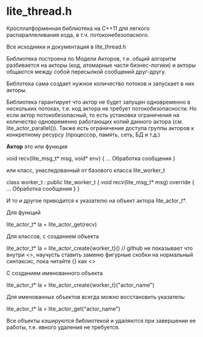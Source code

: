 ﻿# lite_thread.h

Кросплатформенная библиотека на С++11 для легкого распараллеливания кода, в т.ч. потоконебезопасного.

Все исходники и документация в lite_thread.h 

Библиотека построена по Модели Акторов, т.е. общий алгоритм разбивается на акторы (код, атомарные 
части бизнес-логики) и акторы общаются между собой пересылкой сообщений друг-другу. 

Библотека сама создает нужное количество потоков и запускает в них акторы. 

Библиотека гарантирует что актор не будет запущен одновременно в нескольких потоках, т.е. код актора 
не требует потокобезопасности. Но если актор потокобезопасный, то есть установка ограничения на 
количество одновременно работающих копий данного актора (см. lite_actor_parallel()). 
Также есть ограничение доступа группы акторов к конкретному ресурсу (процессор, память, сеть, БД и т.д.)

**Актор** это или функция

void recv(lite_msg_t* msg, void* env) {
 ... Обработка сообщения
}

или класс, унаследованный от базового класса lite_worker_t 

class worker_t : public lite_worker_t {
   void recv(lite_msg_t* msg) override {
       ... Обработка сообщения
   }
}

И то и другое приводится к указателю на объект актора lite_actor_t*.

Для функций

lite_actor_t* la = lite_actor_get(recv)

Для классов, с созданием объекта

lite_actor_t* la = lite_actor_create{worker_t}() // github не показывает что внутри <>, научусть ставить заменю фигурные скобки на нормальный синтаксис, пока читайте {} как <>

С созданием именованного объекта

lite_actor_t* la = lite_actor_create{worker_t}("actor_name")

Для именованных объектов всегда можно восстановить указатель:

lite_actor_t* la = lite_actor_get("actor_name")

Все объекты кэшируются библиотекой и удаляются при завершении ее работы, т.е. явного удаления не требуется.





